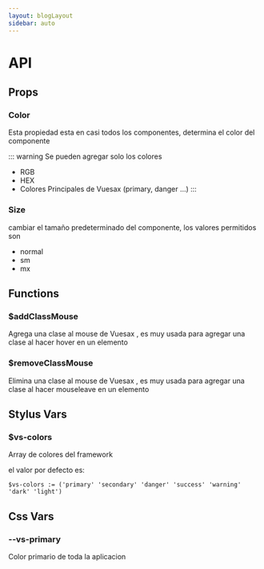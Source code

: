```yaml
---
layout: blogLayout
sidebar: auto
---
```


# API

## Props

### Color

Esta propiedad esta en casi todos los componentes, determina el color del componente

::: warning
  Se pueden agregar solo los colores

  - RGB
  - HEX
  - Colores Principales de Vuesax (primary, danger ...)
:::

### Size

cambiar el tamaño predeterminado del componente, los valores permitidos son

- normal
- sm
- mx

## Functions

### $addClassMouse <Badge text="4.0+"/>

Agrega una clase al mouse de Vuesax , es muy usada para agregar una clase al hacer hover en un elemento

### $removeClassMouse <Badge text="4.0+"/>

Elimina una clase al mouse de Vuesax , es muy usada para agregar una clase al hacer mouseleave en un elemento

## Stylus Vars

### $vs-colors

Array de colores del framework

el valor por defecto es:

```stylus
$vs-colors := ('primary' 'secondary' 'danger' 'success' 'warning' 'dark' 'light')
```

## Css Vars

### --vs-primary

Color primario de toda la aplicacion
